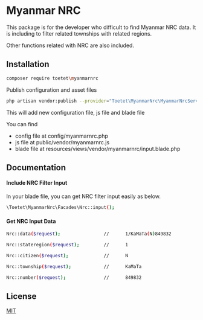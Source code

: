 # Myanmar NRC
This package is for the developer who difficult to find Myanmar NRC data. It is including to filter related townships with related regions.

Other functions related with NRC are also included.

## Installation
```bash
composer require toetet\myanmarnrc
```

Publish configuration and asset files
```bash
php artisan vendor:publish --provider="Toetet\MyanmarNrc\MyanmarNrcServiceProvider"
```

This will add new configuration file, js file and blade file

You can find 
- config file at config/myanmarnrc.php
- js file at public/vendor/myanmarnrc.js
- blade file at resources/views/vendor/myanmarnrc/input.blade.php

## Documentation
#### Include NRC Filter Input
In your blade file, you can get NRC filter input easily as below.
```bash
\Toetet\MyanmarNrc\Facades\Nrc::input();
```

#### Get NRC Input Data
```bash
Nrc::data($request);				// 		1/KaMaTa(N)849832

Nrc::stateregion($request);			//		1

Nrc::citizen($request);				//		N

Nrc::township($request);			//		KaMaTa

Nrc::number($request);				//		849832
```

## License
[MIT](https://choosealicense.com/licenses/mit/)
